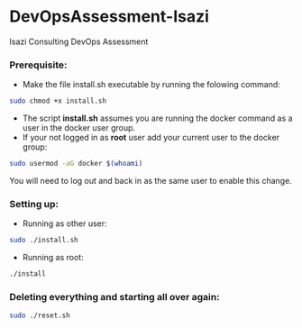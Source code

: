 # DevOpsAssessment-Isazi
Isazi Consulting DevOps Assessment

### Prerequisite:

* Make the file install.sh executable by running the folowing command:

``` bash
sudo chmod +x install.sh
```

* The script **install.sh** assumes you are running the docker command as a user in the docker user group.
* If your not logged in as **root** user add your current user to the docker group:
```bash
sudo usermod -aG docker $(whoami)
```
You will need to log out and back in as the same user to enable this change.

### Setting up:
* Running as other user:
```bash
sudo ./install.sh
```

* Running as root:
```bash
./install
```
### Deleting everything and starting all over again:

```bash
sudo ./reset.sh
```
